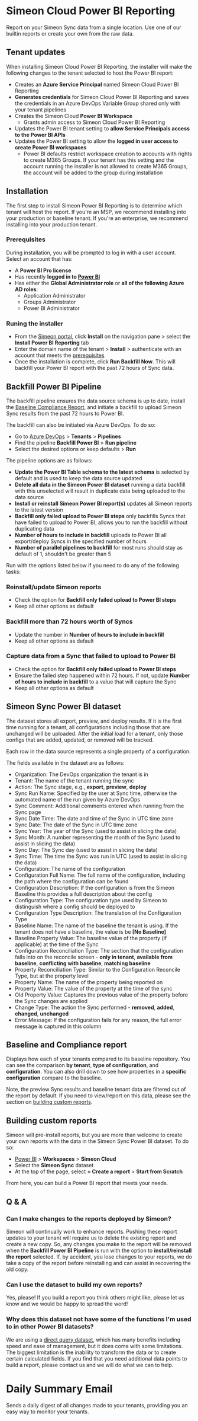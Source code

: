 # Simeon Cloud Power BI Reporting
Report on your Simeon Sync data from a single location. Use one of our builtin reports or create your own from the raw data.

## Tenant updates
When installing Simeon Cloud Power BI Reporting, the installer will make the following changes to the tenant selected to host the Power BI report:
- Creates an **Azure Service Principal** named Simeon Cloud Power BI Reporting
- **Generates credentials** for Simeon Cloud Power BI Reporting and saves the credentials in an Azure DevOps Variable Group shared only with your tenant pipelines
- Creates the Simeon Cloud **Power BI Workspace**
    - Grants admin access to Simeon Cloud Power BI Reporting
- Updates the Power BI tenant setting to **allow Service Principals access to the Power BI APIs**
- Updates the Power BI setting to allow the **logged in user access to create Power BI workspaces**
    - Power BI defaults restrict workspace creation to accounts with rights to create M365 Groups. If your tenant has this setting and the account running the installer is not allowed to create M365 Groups, the account will be added to the group during installation

## Installation
The first step to install Simeon Power BI Reporting is to determine which tenant will host the report. If you're an MSP, we recommend installing into your production or baseline tenant. If you're an enterprise, we recommend installing into your production tenant.

### Prerequisites
During installation, you will be prompted to log in with a user account. Select an account that has:
- A **Power BI Pro license**
- Has recently **logged in to [Power BI](https://app.powerbi.com)**
- Has either the **Global Administrator role** or **all of the following Azure AD roles**:
    - Application Administrator
    - Groups Administrator
    - Power BI Administrator

### Runing the installer
- From the [Simeon portal](https://app.simeoncloud.com/), click **Install** on the navigation pane > select the **Install Power BI Reporting** tab
- Enter the domain name of the tenant > **Install** > authenticate with an account that meets the [prerequisites](#prerequisites)
- Once the installation is complete, click **Run Backfill Now**. This will backfill your Power BI report with the past 72 hours of Sync data.

## Backfill Power BI Pipeline
The backfill pipeline ensures the data source schema is up to date, install the [Baseline Compliance Report](#baseline-compliance-report), and initiate a backfill to upload Simeon Sync results from the past 72 hours to Power BI.

The backfill can also be initiated via Azure DevOps. To do so:
- Go to [Azure DevOps](https://dev.azure.com) > **Tenants** > **Pipelines**
- Find the pipeline **Backfill Power BI** > **Run pipeline**
- Select the desired options or keep defaults > **Run**

The pipeline options are as follows:
- **Update the Power BI Table schema to the latest schema** is selected by default and is used to keep the data source updated
- **Delete all data in the Simeon Power BI dataset** running a data backfill with this unselected will result in duplicate data being uploaded to the data source
- **Install or reinstall Simeon Power BI report(s)** updates all Simeon reports to the latest version
- **Backfill only failed upload to Power BI steps** only backfills Syncs that have failed to upload to Power BI, allows you to run the backfill without duplicating data
- **Number of hours to include in backfill** uploads to Power BI all export/deploy Syncs in the specified number of hours
- **Number of parallel pipelines to backfill** for most runs should stay as default of 1, shouldn't be greater than 5

Run with the options listed below if you need to do any of the following tasks:
### Reinstall/update Simeon reports
- Check the option for **Backfill only failed upload to Power BI steps**
- Keep all other options as default

### Backfill more than 72 hours worth of Syncs
- Update the number in **Number of hours to include in backfill**
- Keep all other options as default

### Capture data from a Sync that failed to upload to Power BI
- Check the option for **Backfill only failed upload to Power BI steps**
- Ensure the failed step happened within 72 hours. If not, update **Number of hours to include in backfill** to a value that will capture the Sync
- Keep all other options as default


## Simeon Sync Power BI dataset
The dataset stores all export, preview, and deploy results. If it is the first time running for a tenant, all configurations including those that are unchanged will be uploaded. After the initial load for a tenant, only those configs that are added, updated, or removed will be tracked.

Each row in the data source represents a single property of a configuration.

The fields available in the dataset are as follows:
- Organization: The DevOps organization the tenant is in
- Tenant: The name of the tenant running the sync
- Action: The Sync stage, e.g., **export**, **preview**, **deploy**
- Sync Run Name: Specified by the user at Sync time, otherwise the automated name of the run given by Azure DevOps
- Sync Comment: Additional comments entered when running from the Sync page
- Sync Date Time: The date and time of the Sync in UTC time zone
- Sync Date: The date of the Sync in UTC time zone
- Sync Year: The year of the Sync (used to assist in slicing the data)
- Sync Month: A number representing the month of the Sync (used to assist in slicing the data)
- Sync Day: The Sync day (used to assist in slicing the data)
- Sync Time: The time the Sync was run in UTC (used to assist in slicing the data)
- Configuration: The name of the configuration
- Configuration Full Name: The full name of the configuration, including the path where the configuration can be found
- Configuration Description: If the configuration is from the Simeon Baseline this provides a full description about the config
- Configuration Type: The configuration type used by Simeon to distinguish where a config should be deployed to
- Configuration Type Description: The translation of the Configuration Type
- Baseline Name: The name of the baseline the tenant is using. If the tenant does not have a baseline, the value is be **[No Baseline]**
- Baseline Property Value: The baseline value of the property (if applicable) at the time of the Sync
- Configuration Reconciliation Type: The section that the configuration falls into on the reconcile screen - **only in tenant**, **available from baseline**, **conflicting with baseline**, **matching baseline**
- Property Reconciliation Type: Similar to the Configuration Reconcile Type, but at the property level
- Property Name: The name of the property being reported on
- Property Value: The value of the property at the time of the sync
- Old Property Value: Captures the previous value of the property before the Sync changes are applied
- Change Type: The action the Sync performed - **removed**, **added**, **changed**, **unchanged**
- Error Message: If the configuration fails for any reason, the full error message is captured in this column

## Baseline and Compliance report
Displays how each of your tenants compared to its baseline repository. You can see the comparison **by tenant**, **type of configuration**, and **configuration**. You can also drill down to see how properties in a **specific configuration** compare to the baseline.

Note, the preview Sync results and baseline tenant data are filtered out of the report by default. If you need to view/report on this data, please see the section on [building custom reports](#building-custom-reports).

## Building custom reports
Simeon will pre-install reports, but you are more than welcome to create your own reports with the data in the Simeon Sync Power BI dataset. To do so:
- [Power BI](https://app.powerbi.com) > **Workspaces** > **Simeon Cloud**
- Select the **Simeon Sync** dataset
- At the top of the page, select **+ Create a report** > **Start from Scratch**

From here, you can build a Power BI report that meets your needs.

## Q & A
### Can I make changes to the reports deployed by Simeon?
Simeon will continually work to enhance reports. Pushing these report updates to your tenant will require us to delete the existing report and create a new copy. So, any changes you make to the report will be removed when the **Backfill Power BI Pipeline** is run with the option to **install/reinstall the report** selected. If, by accident, you lose changes to your reports, we do take a copy of the report before reinstalling and can assist in recovering the old copy.

### Can I use the dataset to build my own reports?
Yes, please! If you build a report you think others might like, please let us know and we would be happy to spread the word!

### Why does this dataset not have some of the functions I'm used to in other Power BI datasets?
We are using a [direct query dataset](https://docs.microsoft.com/en-us/power-bi/connect-data/desktop-use-directquery#benefits-of-using-directquery), which has many benefits including speed and ease of management, but it does come with some limitations. The biggest limitation is the inability to transform the data or to create certain calculated fields. If you find that you need additional data points to build a report, please contact us and we will do what we can to help.

# Daily Summary Email
Sends a daily digest of all changes made to your tenants, providing you an easy way to monitor your tenants.